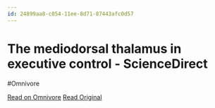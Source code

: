 ```yaml
---
id: 24899aa8-c054-11ee-8d71-87443afc0d57
---
```


# The mediodorsal thalamus in executive control - ScienceDirect
#Omnivore

[Read on Omnivore](https://omnivore.app/me/the-mediodorsal-thalamus-in-executive-control-science-direct-18d604f140f)
[Read Original](https://www.sciencedirect.com/science/article/abs/pii/S0896627324000023?dgcid=rss_sd_all)

